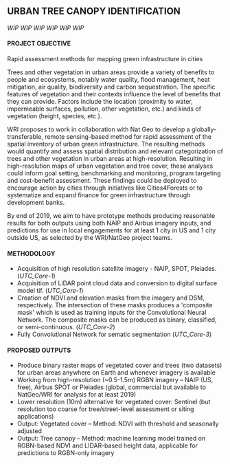 ## URBAN TREE CANOPY IDENTIFICATION
*WIP WIP WIP WIP WIP WIP*

#### PROJECT OBJECTIVE

Rapid assessment methods for mapping green infrastructure in cities

Trees and other vegetation in urban areas provide a variety of benefits to people and ecosystems, notably water quality, flood management, heat mitigation, air quality, biodiversity and carbon sequestration.  The specific features of vegetation and their contexts influence the level of benefits that they can provide. Factors include the location (proximity to water, impermeable surfaces, pollution, other vegetation, etc.) and kinds of vegetation (height, species, etc.).   

WRI proposes to work in collaboration with Nat Geo to develop a globally-transferable, remote sensing-based method for rapid assessment of the spatial inventory of urban green infrastructure. The resulting methods would quantify and assess spatial distribution and relevant categorization of trees and other vegetation in urban areas at high-resolution.  Resulting in high-resolution maps of urban vegetation and tree cover, these analyses could inform goal setting, benchmarking and monitoring, program targeting and cost-benefit assessment. These findings could be deployed to encourage action by cities through initiatives like Cities4Forests or to systematize and expand finance for green infrastructure through development banks. 

By end of 2019, we aim to have prototype methods producing reasonable results for both outputs using both NAIP and Airbus imagery inputs, and predictions for use in local engagements for at least 1 city in US and 1 city outside US, as selected by the WRI/NatGeo project teams.

#### METHODOLOGY

- Acquisition of high resolution satellite imagery - NAIP, SPOT, Pleiades. (*UTC_Core-1*)
- Acquisition of LiDAR point cloud data and conversion to digital surface model tif. (*UTC_Core-1*)
- Creation of NDVI and elevation masks from the imagery and DSM, respectively. The intersection of these masks produces a 'composite mask' which is used as training inputs for the Convolutional Neural Network. The composite masks can be produced as binary, classified, or semi-continuous. (*UTC_Core-2*)
- Fully Convolutional Network for sematic segmentation (*UTC_Core-3*)

#### PROPOSED OUTPUTS

- Produce binary raster maps of vegetated cover and trees (two datasets) for urban areas anywhere on Earth and whenever imagery is available
- Working from high-resolution (~0.5-1.5m) RGBN imagery – NAIP (US, free), Airbus SPOT or Pleiades (global, commercial but available to NatGeo/WRI for analysis for at least 2019)
- Lower resolution (10m) alternative for vegetated cover: Sentinel (but resolution too coarse for tree/street-level assessment or siting applications)
- Output: Vegetated cover – Method: NDVI with threshold and seasonally adjusted
- Output: Tree canopy – Method: machine learning model trained on RGBN-based NDVI and LIDAR-based height data, applicable for predictions to RGBN-only imagery

